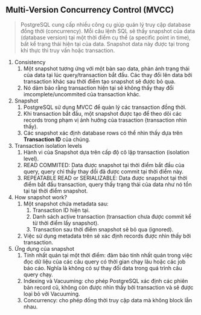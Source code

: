 
## Multi-Version Concurrency Control (MVCC)

> PostgreSQL cung cấp nhiều công cụ giúp quán lý truy cập database đồng thời (concurrency).
> Mỗi câu lệnh SQL sẽ thấy snapshot của data (database version) tại một thời điểm cụ thể (a specific point in time), bất kể trạng thái hiện tại của data.
> Snapshot data này được tại trong khi thực thi truy vấn hoặc transaction.

1. Consistency
	1. Một snapshot tương ứng với một bản sao data, phản ánh trạng thái của data tại lúc query/transaction bắt đầu. Các thay đổi lên data bởi transaction khác sau thời điểm tạo snapshot sẽ được bỏ qua.
	2. Nó dảm bảo rằng transaction hiện tại sẽ không thấy thay đổi imcomplete/uncommited của transaction khác.
2. Snapshot
	1. PostgreSQL sử dụng MVCC để quản lý các transaction đồng thời.
	2. Khi transaction bắt đầu, một snapshot được tạo để theo dõi các records trong phạm vị ảnh hưởng của trasaction (transaction nhìn thấy).
	3. Các snapshot xác định database rows có thể nhìn thấy dựa trên **Transaction ID** của chúng.
3. Transaction isolation levels
	1. Hành vi của Snapshot dựa trên cấp độ cô lập transaction (isolation level).
	2. READ COMMITED: Data được snapshot tại thời điểm bắt đầu của query, query chỉ thấy thay đổi đã được commit tại thời điểm này.
	3. REPEATABLE READ or SERIALIZABLE: Data được snapshot tại thời điểm bắt đầu transaction, query thấy trạng thái của data như nó tồn tại tại thời điểm snapshot.
4. How snapshot work?
	1. Một snapshot chứa metadata sau:
		1. Transaction ID hiện tại.
		2. Danh sách active transaction (transaction chưa được commit kể từ thời điểm lấy snapshot).
		3. Transaction sau thời điểm snapshot sẽ bỏ qua (ignored).
	2. Việc sử dụng metadata trên sẽ xác định records được nhìn thấy bởi transaction.
5. Ứng dụng của snapshot
	1. Tính nhất quán tại một thời điểm: đảm bảo tính nhất quán trong việc đọc dữ liệu của các câu query có thời gian chạy lâu hoặc các job báo cáo. Nghĩa là không có sự thay đổi data trong quá trình câu query chạy.
	2. Indexing và Vacuuming: cho phép PostgreSQL xác định các phiên bản record cũ, không còn được nhìn thấy bởi transaction và sẽ được loại bỏ vởi Vacuuming.
	3. Concurrency: cho phép đồng thời truy cập data mà không block lẫn nhau.
